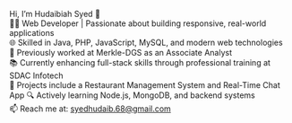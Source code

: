Hi, I’m Hudaibiah Syed 👋  
👨‍💻 Web Developer | Passionate about building responsive, real-world applications  
🌐 Skilled in Java, PHP, JavaScript, MySQL, and modern web technologies  
💼 Previously worked at Merkle-DGS as an Associate Analyst  
📚 Currently enhancing full-stack skills through professional training at SDAC Infotech  
🚀 Projects include a Restaurant Management System and Real-Time Chat App 
🔍 Actively learning Node.js, MongoDB, and backend systems  
📫 Reach me at: syedhudaib.68@gmail.com  




<!---
Hudaibiyah/Hudaibiyah is a ✨ special ✨ repository because its `README.md` (this file) appears on your GitHub profile.
You can click the Preview link to take a look at your changes.
--->
